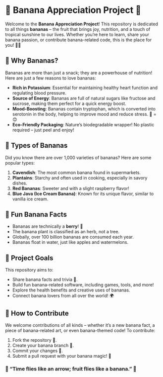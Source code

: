 # 🍌 Banana Appreciation Project 🍌

Welcome to the **Banana Appreciation Project**! This repository is dedicated to all things **bananas** – the fruit that brings joy, nutrition, and a touch of tropical sunshine to our lives. Whether you’re here to learn, share your banana passion, or contribute banana-related code, this is the place for you! 🍌💛

## 🍌 Why Bananas?

Bananas are more than just a snack; they are a powerhouse of nutrition! Here are just a few reasons to love bananas:
- **Rich in Potassium**: Essential for maintaining healthy heart function and regulating blood pressure.
- **Source of Energy**: Bananas are full of natural sugars like fructose and sucrose, making them perfect for a quick energy boost.
- **Mood-Boosting**: Bananas contain tryptophan, which is converted into serotonin in the body, helping to improve mood and reduce stress. 🍌 = 😊
- **Eco-Friendly Packaging**: Nature’s biodegradable wrapper! No plastic required – just peel and enjoy!

## 🍌 Types of Bananas

Did you know there are over 1,000 varieties of bananas? Here are some popular types:
1. **Cavendish**: The most common banana found in supermarkets.
2. **Plantains**: Starchy and often used in cooking, especially in savory dishes.
3. **Red Bananas**: Sweeter and with a slight raspberry flavor!
4. **Blue Java (Ice Cream Banana)**: Known for its unique flavor, similar to vanilla ice cream.

## 🍌 Fun Banana Facts

- Bananas are technically a **berry**! 🍓
- The banana plant is classified as an herb, not a tree.
- Globally, over 100 billion bananas are consumed each year.
- Bananas float in water, just like apples and watermelons.

## 🍌 Project Goals

This repository aims to:
- Share banana facts and trivia 🍌.
- Build fun banana-related software, including games, tools, and more!
- Explore the health benefits and creative uses of bananas.
- Connect banana lovers from all over the world! 🌍

## 🍌 How to Contribute

We welcome contributions of all kinds – whether it’s a new banana fact, a piece of banana-related art, or even banana-themed code! To contribute:
1. Fork the repository 🍴.
2. Create your banana branch 🍌.
3. Commit your changes 📝.
4. Submit a pull request with your banana magic! 🚀

### 🍌 “Time flies like an arrow; fruit flies like a banana.” 🍌

